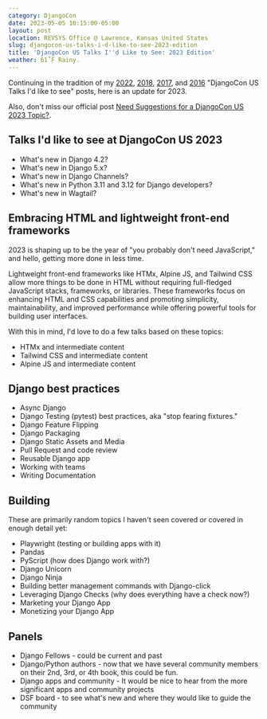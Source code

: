 ```yaml
---
category: DjangoCon
date: 2023-05-05 10:15:00-05:00
layout: post
location: REVSYS Office @ Lawrence, Kansas United States
slug: djangocon-us-talks-i-d-like-to-see-2023-edition
title: 'DjangoCon US Talks I''d Like to See: 2023 Edition'
weather: 61˚F Rainy.
---
```


Continuing in the tradition of my [2022][], [2018][], [2017][], and [2016][] "DjangoCon US Talks I'd like to see" posts, here is an update for 2023.

Also, don't miss our official post [Need Suggestions for a DjangoCon US 2023 Topic?](https://2023.djangocon.us/news/topic-suggestions-for-cfp/).

## Talks I'd like to see at DjangoCon US 2023

- What's new in Django 4.2?
- What's new in Django 5.x?
- What's new in Django Channels?
- What's new in Python 3.11 and 3.12 for Django developers? 
- What's new in Wagtail?

## Embracing HTML and lightweight front-end frameworks

2023 is shaping up to be the year of "you probably don't need JavaScript," and hello, getting more done in less time. 

Lightweight front-end frameworks like HTMx, Alpine JS, and Tailwind CSS allow more things to be done in HTML without requiring full-fledged JavaScript stacks, frameworks, or libraries. These frameworks focus on enhancing HTML and CSS capabilities and promoting simplicity, maintainability, and improved performance while offering powerful tools for building user interfaces.

With this in mind, I'd love to do a few talks based on these topics:

- HTMx and intermediate content
- Tailwind CSS and intermediate content
- Alpine JS and intermediate content

## Django best practices

- Async Django
- Django Testing (pytest) best practices, aka "stop fearing fixtures."
- Django Feature Flipping
- Django Packaging
- Django Static Assets and Media
- Pull Request and code review
- Reusable Django app
- Working with teams
- Writing Documentation

## Building

These are primarily random topics I haven't seen covered or covered in enough detail yet: 

- Playwright (testing or building apps with it)
- Pandas
- PyScript (how does Django work with?)
- Django Unicorn
- Django Ninja
- Building better management commands with Django-click
- Leveraging Django Checks (why does everything have a check now?)
- Marketing your Django App
- Monetizing your Django App

## Panels

- Django Fellows - could be current and past 
- Django/Python authors - now that we have several community members on their 2nd, 3rd, or 4th book, this could be fun.
- Django apps and community - It would be nice to hear from the more significant apps and community projects 
- DSF board - to see what's new and where they would like to guide the community


[2016]: https://jefftriplett.com/2016/djangocon-us-talks-id-like-to-see/
[2017]: https://jefftriplett.com/2017/django-talks-id-like-to-see/
[2018]: https://jefftriplett.com/2018/djangocon-us-talks-i-d-like-to-see-2018-edition/
[2022]: https://jefftriplett.com/2022/djangocon-us-talks-i-d-like-to-see-2022-edition/
